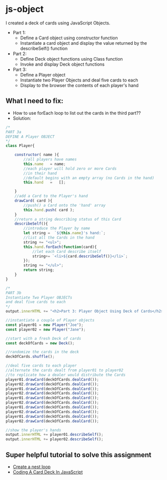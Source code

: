 # js-object
I created a deck of cards using JavaScript Objects.
- Part 1:
    - Define a Card object using constructor function
    - Instantiate a card object and display the value returned by the describeSelf() function
- Part 2:
    - Define Deck object functions using Class function
    - Invoke and display Deck object functions
- Part 3:
    - Define a Player object
    - Instantiate two Player Objects and deal five cards to each
    - Display to the browser the contents of each player's hand

## What I need to fix:
- How to use forEach loop to list out the cards in the third part??
- Solution:
```jsx
/*
PART 3a
DEFINE A Player OBJECT
*/
class Player{

    constructor( name ){
        //all players have names
        this.name   = name;
        //each player will hold zero or more Cards
        //in their hand
        //default begins with an empty array (no Cards in the hand)
        this.hand   =   [];

    }
    //add a Card to the Player's hand
    drawCard( card ){
        //push() a Card onto the 'hand' array
        this.hand.push( card );
    }
    //return a string describing status of this Card
    describeSelf(){
        //introduce the Player by name
        let string =  `${this.name}'s hand:`;
        //list all the Cards in the hand
        string += "<ul>";
        this.hand.forEach(function(card){
            //let each Card describe itself 
            string+= `<li>${card.describeSelf()}</li>`;
        });
        string += "</ul>";
        return string;
    }
}

/*
PART 3b
Instantiate Two Player OBJECTs
and deal five cards to each
*/
output.innerHTML += "<h2>Part 3: Player Object Using Deck of Cards</h2>";

//instantiate a couple of Player objects
const player01 = new Player("Joe");
const player02 = new Player("Jane");

//start with a fresh Deck of cards
const deckOfCards = new Deck();

//randomize the cards in the deck 
deckOfCards.shuffle();

//deal five cards to each player
//alternate the cards dealt from player01 to player02 
//to replicate how a dealer would distribute the Cards
player01.drawCard(deckOfCards.dealCard());
player02.drawCard(deckOfCards.dealCard());
player01.drawCard(deckOfCards.dealCard());
player02.drawCard(deckOfCards.dealCard());
player01.drawCard(deckOfCards.dealCard());
player02.drawCard(deckOfCards.dealCard());
player01.drawCard(deckOfCards.dealCard());
player02.drawCard(deckOfCards.dealCard());
player01.drawCard(deckOfCards.dealCard());
player02.drawCard(deckOfCards.dealCard());

//show the player's hands
output.innerHTML += player01.describeSelf();
output.innerHTML += player02.describeSelf();
```
## Super helpful tutorial to solve this assignment
- [Create a nest loop](https://www.youtube.com/watch?v=LxXWTXOny3A)
- [Coding A Card Deck In JavaScript](https://www.thatsoftwaredude.com/content/6196/coding-a-card-deck-in-javascript)

